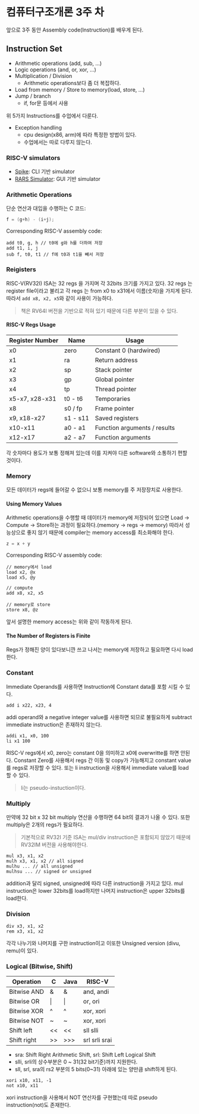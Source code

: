 # 컴퓨터구조개론 3주 차

앞으로 3주 동안 Assembly code(Instruction)를 배우게 된다.

## Instruction Set

- Arithmetic operations (add, sub, ...)
- Logic operations (and, or, xor, ...)
- Multiplication / Division
  - Arithmetic operations보다 좀 더 복잡하다.
- Load from memory / Store to memory(load, store, ...)
- Jump / branch
  - if, for문 등에서 사용
  
위 5가지 Instructions를 수업에서 다룬다.

- Exception handling
  - cpu design(x86, arm)에 따라 특정한 방법이 있다.
  - 수업에서는 따로 다루지 않는다.

### RISC-V simulators

- [Spike](https://github.com/riscv-software-src/riscv-isa-sim): CLI 기반 simulator
- [RARS Simulator](https://github.com/TheThirdOne/rars): GUI 기반 simulator

### Arithmetic Operations

단순 연산과 대입을 수행하는 C 코드:

``` c
f = (g+h) - (i+j);
```

Corresponding RISC-V assembly code:

``` risc
add t0, g, h // t0에 g와 h를 더하여 저장
add t1, i, j
sub f, t0, t1 // f에 t0과 t1을 빼서 저장
```

### Reigisters

RISC-V(RV32I) ISA는 32 regs 을 가지며 각 32bits 크기를 가지고 있다. 32 regs 는 register file이라고 불리고 각 regs 는 from x0 to x31에서 이름(숫자)을 가지게 된다. 따라서 `add x8, x2, x5`와 같이 사용이 가능하다.

> 책은 RV64I 버전을 기반으로 적혀 있기 때문에 다른 부분이 있을 수 있다.

#### RISC-V Regs Usage

|Register Number|Name|Usage|
|-|-|-|
|x0|zero|Constant 0 (hardwired)|
|x1|ra|Return address|
|x2|sp|Stack pointer|
|x3|gp|Global pointer|
|x4|tp|Thread pointer|
|x5-x7, x28-x31|t0 - t6|Temporaries|
|x8|s0 / fp|Frame pointer|
|x9, x18-x27|s1 - s11|Saved registers|
|x10-x11|a0 - a1|Function arguments / results|
|x12-x17|a2 - a7|Function arguments|

각 숫자마다 용도가 보통 정해져 있는데 이를 지켜야 다른 software와 소통하기 편할 것이다.

### Memory

모든 데이터가 regs에 들어갈 수 없으니 보통 memory를 주 저장장치로 사용한다.

#### Using Memory Values

Arithmetic operations을 수행할 때 데이터가 memory에 저장되어 있으면 Load -> Compute -> Store하는 과정이 필요하다.(memory -> regs -> memory) 따라서 성능상으로 좋지 않기 때문에 compiler는 memory access를 최소화해야 한다.

``` c
z = x + y
```

Corresponding RISC-V assembly code:

``` risc
// memory에서 load
load x2, @x
load x5, @y

// compute
add x8, x2, x5

// memory로 store
store x8, @z
```

앞서 설명한 memory access는 위와 같이 작동하게 된다.

#### The Number of Registers is Finite

Regs가 정해진 양이 있다보니깐 쓰고 나서는 memory에 저장하고 필요하면 다시 load한다.

### Constant

Immediate Operands를 사용하면 Instruction에 Constant data를 포함 시킬 수 있다.

``` risc
add i x22, x23, 4
```

addi operand와 a negative integer value를 사용하면 되므로 불필요하게 subtract immediate instruction은 존재하지 않는다.

``` risc
addi x1, x0, 100
li x1 100
```

RISC-V regs에서 x0, zero는 constant 0을 의미하고 x0에 overwritte를 하면 안된다. Constant Zero를 사용해서 regs 간 이동 및 copy가 가능해지고 constant value를 regs로 저장할 수 있다. 또는 li instruction을 사용해서 immediate value를 load 할 수 있다.

> li는 pseudo-instuction이다.

### Multiply

만약에 32 bit x 32 bit multiply 연산을 수행하면 64 bit의 결과가 나올 수 있다. 또한 multiply은 2개의 regs가 필요하다.

> 기본적으로 RV32I 기준 ISA는 mul/div instruction은 포함되지 않았기 때문에 RV32IM 버전을 사용해야한다.

``` risc
mul x3, x1, x2
mulh x3, x1, x2 // all signed
mulhu ... // all unsigned
mulhsu ... // signed or unsigned
```

addition과 달리 signed, unsigned에 따라 다른 instruction을 가지고 있다. mul instruction은 lower 32bits를 load하지만 나머지 instruction은 upper 32bits를 load한다.

### Division

``` risc
div x3, x1, x2
rem x3, x1, x2
```

각각 나누기와 나머지를 구한 instruction이고 이또한 Unsigned version (divu, remu)이 있다.

### Logical (Bitwise, Shift)

|Operation|C|Java|RISC-V|
|-|-|-|-|
|Bitwise AND|&|&|and, andi|
|Bitwise OR|\||\||or, ori|
|Bitwise XOR|^|^|xor, xori|
|Bitwise NOT|~|~|xor, xori|
|Shift left|<<|<<|sll slli|
|Shift right|>>|>>>|srl srli srai|

- sra: Shift Right Arithmetic Shift, srl: Shift Left Logical Shift
- slli, srli의 상수부분은 0 ~ 31(32 bit기준)까지 지원한다.
- sll, srl, sra의 rs2 부분의 5 bits(0~31) 아래에 있는 양만큼 shift하게 된다.

``` risc
xori x10, x11, -1
not x10, x11
```

xori instruction을 사용해서 NOT 연산자를 구현했는데 따로 pseudo instruction(not)도 존재한다.
